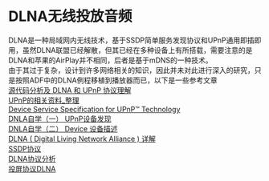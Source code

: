 # DLNA无线投放音频
DLNA是一种局域网内无线技术，基于SSDP简单服务发现协议和UPnP通用即插即用，虽然DLNA联盟已经解散，但其已经在多种设备上有所搭载，需要注意的是DLNA和苹果的AirPlay并不相同，后者是基于mDNS的一种技术。  
由于其过于复杂，设计到许多网络相关的知识，因此并未对此进行深入的研究，只是按照ADF中的DLNA例程移植到播放器而已，以下是一些参考文章  
[源代码分析及 DLNA 和 UPnP 协议理解](https://breezetemple.github.io/2019/03/01/dlna-and-upnp-protocol/)  
[UPnP的相关资料_整理](https://blog.csdn.net/shiyue0010/article/details/52166776)  
[Device Service Specification for UPnP™ Technology](https://docs.osgi.org/specification/osgi.cmpn/7.0.0/service.upnp.html)  
[DNLA自学（一） UPnP设备发现 ](https://www.cnblogs.com/tianjing/archive/2013/04/02/2995082.html)  
[DNLA自学（二） Device 设备描述 ](https://www.cnblogs.com/tianjing/archive/2013/04/02/2995736.html)  
[DLNA ( Digital Living Network Alliance ) 详解](https://www.cnblogs.com/tianjing/archive/2013/04/02/2995736.html)  
[SSDP协议](https://www.cnblogs.com/charon1937/p/13712158.html)  
[DLNA协议分析](https://blog.csdn.net/shanbl_linux_android/article/details/104699068)  
[投屏协议DLNA](https://blog.csdn.net/allen_xu_2012_new/article/details/138278248)  